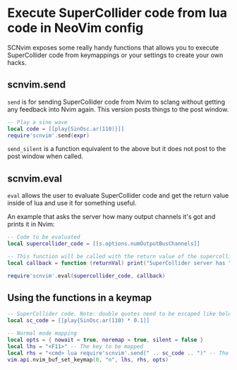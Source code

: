 # Execute SuperCollider code from lua code in NeoVim config 

SCNvim exposes some really handy functions that allows you to execute SuperCollider code from keymappings or your settings to create your own hacks. 

## scnvim.send
`send` is for sending SuperCollider code from Nvim to sclang without getting any feedback into Nvim again. This version posts things to the post window.

```lua
-- Play a sine wave
local code = [[play{SinOsc.ar(110)}]]
require'scnvim'.send(expr)
```

`send_silent` is a function equivalent to the above but it does not post to the post window when called.

## scnvim.eval

`eval` allows the user to evaluate SuperCollider code and get the return value inside of lua and use it for something useful.

An example that asks the server how many output channels it's got and prints it in Nvim:

```lua
-- Code to be evaluated
local supercollider_code = [[s.options.numOutputBusChannels]]

-- This function will be called with the return value of the supercollider code above
local callback = function (returnVal) print("SuperCollider server has " .. returnVal .. " channels") end

require'scnvim'.eval(supercollider_code, callback)
```
## Using the functions in a keymap

```lua
-- SuperCollider code. Note: double quotes need to be escaped like below
local sc_code = [[play{SinOsc.ar(110) * 0.1]]

-- Normal mode mapping
local opts = { nowait = true, noremap = true, silent = false }
local lhs = "<F11>" -- The key to be mapped
local rhs = "<cmd> lua require'scnvim'.send(" .. sc_code .. ")" -- The thing that will be executed by said key
vim.api.nvim_buf_set_keymap(0, "n", lhs, rhs, opts)
```
